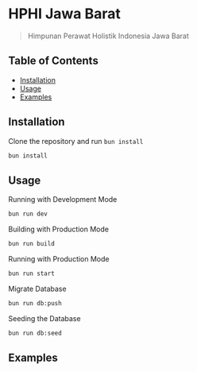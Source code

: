 # HPHI Jawa Barat

> Himpunan Perawat Holistik Indonesia Jawa Barat

## Table of Contents

- [Installation](#installation)
- [Usage](#usage)
- [Examples](#examples)

## Installation

Clone the repository and run `bun install`

```bash
bun install
```

## Usage

Running with Development Mode

```bash
bun run dev
```

Building with Production Mode

```bash
bun run build
```

Running with Production Mode

```bash
bun run start
```

Migrate Database

```bash
bun run db:push
```

Seeding the Database

```bash
bun run db:seed
```

## Examples
